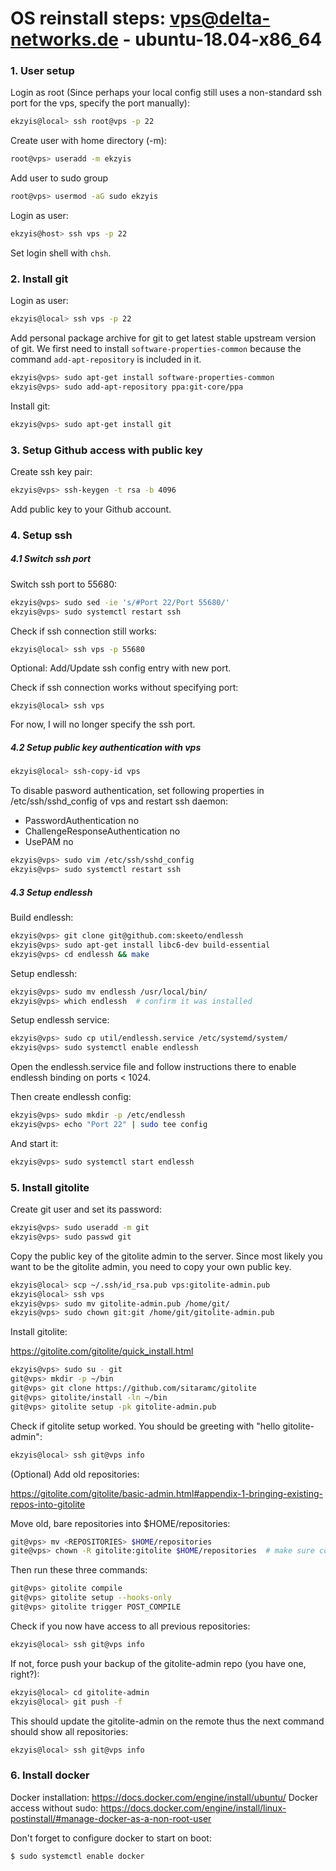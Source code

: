 # OS reinstall steps: vps@delta-networks.de - ubuntu-18.04-x86_64

### 1. User setup


Login as root (Since perhaps your local config still uses a non-standard ssh port for the vps, specify the port manually):
```sh
ekzyis@local> ssh root@vps -p 22
```

Create user with home directory (-m):
```sh
root@vps> useradd -m ekzyis
```

Add user to sudo group
```sh
root@vps> usermod -aG sudo ekzyis
```

Login as user:
```sh
ekzyis@host> ssh vps -p 22
```

Set login shell with `chsh`.


### 2. Install git

Login as user:
```sh
ekzyis@local> ssh vps -p 22
```

Add personal package archive for git to get latest stable upstream version of git. We first need to install `software-properties-common` because the command `add-apt-repository` is included in it.
```sh
ekzyis@vps> sudo apt-get install software-properties-common
ekzyis@vps> sudo add-apt-repository ppa:git-core/ppa
```

Install git:
```sh
ekzyis@vps> sudo apt-get install git
```

### 3. Setup Github access with public key

Create ssh key pair:
```sh
ekzyis@vps> ssh-keygen -t rsa -b 4096
```

Add public key to your Github account.

### 4. Setup ssh

##### 4.1 Switch ssh port

Switch ssh port to 55680:
```sh
ekzyis@vps> sudo sed -ie 's/#Port 22/Port 55680/'
ekzyis@vps> sudo systemctl restart ssh
```

Check if ssh connection still works:
```sh
ekzyis@local> ssh vps -p 55680
```

Optional: Add/Update ssh config entry with new port.

Check if ssh connection works without specifying port:
```
ekzyis@local> ssh vps
```

For now, I will no longer specify the ssh port.

##### 4.2 Setup public key authentication with vps

```sh
ekzyis@local> ssh-copy-id vps
```

To disable pasword authentication, set following properties in /etc/ssh/sshd_config of vps and restart ssh daemon:

- PasswordAuthentication no
- ChallengeResponseAuthentication no
- UsePAM no

```sh
ekzyis@vps> sudo vim /etc/ssh/sshd_config
ekzyis@vps> sudo systemctl restart ssh
```

##### 4.3 Setup endlessh

Build endlessh:
```sh
ekzyis@vps> git clone git@github.com:skeeto/endlessh
ekzyis@vps> sudo apt-get install libc6-dev build-essential
ekzyis@vps> cd endlessh && make
```

Setup endlessh:
```sh
ekzyis@vps> sudo mv endlessh /usr/local/bin/
ekzyis@vps> which endlessh  # confirm it was installed
```

Setup endlessh service:
```sh
ekzyis@vps> sudo cp util/endlessh.service /etc/systemd/system/
ekzyis@vps> sudo systemctl enable endlessh
```

Open the endlessh.service file and follow instructions there to enable endlessh binding on ports < 1024.

Then create endlessh config:
```sh
ekzyis@vps> sudo mkdir -p /etc/endlessh
ekzyis@vps> echo "Port 22" | sudo tee config
```

And start it:
```sh
ekzyis@vps> sudo systemctl start endlessh
```

### 5. Install gitolite

Create git user and set its password:
```sh
ekzyis@vps> sudo useradd -m git
ekzyis@vps> sudo passwd git
```

Copy the public key of the gitolite admin to the server. Since most likely you want to be the gitolite admin, you need to copy your own public key.

```sh
ekzyis@local> scp ~/.ssh/id_rsa.pub vps:gitolite-admin.pub
ekzyis@local> ssh vps
ekzyis@vps> sudo mv gitolite-admin.pub /home/git/
ekzyis@vps> sudo chown git:git /home/git/gitolite-admin.pub
```

Install gitolite:

https://gitolite.com/gitolite/quick_install.html

```sh
ekzyis@vps> sudo su - git
git@vps> mkdir -p ~/bin
git@vps> git clone https://github.com/sitaramc/gitolite
git@vps> gitolite/install -ln ~/bin
git@vps> gitolite setup -pk gitolite-admin.pub
```

Check if gitolite setup worked. You should be greeting with "hello gitolite-admin":
```sh
ekzyis@local> ssh git@vps info
```

(Optional) Add old repositories:

https://gitolite.com/gitolite/basic-admin.html#appendix-1-bringing-existing-repos-into-gitolite

Move old, bare repositories into $HOME/repositories:
```sh
git@vps> mv <REPOSITORIES> $HOME/repositories
gite@vps> chown -R gitolite:gitolite $HOME/repositories  # make sure correct permissions are set
```

Then run these three commands:
```sh
git@vps> gitolite compile
git@vps> gitolite setup --hooks-only
git@vps> gitolite trigger POST_COMPILE
```

Check if you now have access to all previous repositories:
```sh
ekzyis@local> ssh git@vps info
```

If not, force push your backup of the gitolite-admin repo (you have one, right?):
```sh
ekzyis@local> cd gitolite-admin
ekzyis@local> git push -f
```

This should update the gitolite-admin on the remote thus the next command should show all repositories:
```sh
ekzyis@local> ssh git@vps info
```

### 6. Install docker

Docker installation: https://docs.docker.com/engine/install/ubuntu/
Docker access without sudo: https://docs.docker.com/engine/install/linux-postinstall/#manage-docker-as-a-non-root-user

Don't forget to configure docker to start on boot:
```sh
$ sudo systemctl enable docker
```
